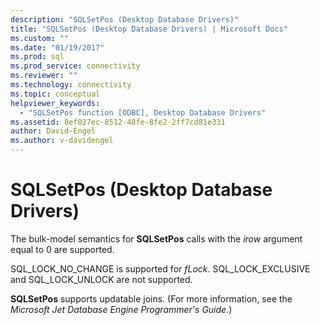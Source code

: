 ```yaml
---
description: "SQLSetPos (Desktop Database Drivers)"
title: "SQLSetPos (Desktop Database Drivers) | Microsoft Docs"
ms.custom: ""
ms.date: "01/19/2017"
ms.prod: sql
ms.prod_service: connectivity
ms.reviewer: ""
ms.technology: connectivity
ms.topic: conceptual
helpviewer_keywords: 
  - "SQLSetPos function [ODBC], Desktop Database Drivers"
ms.assetid: 8ef027ec-8512-48fe-8fe2-2ff7cd81e331
author: David-Engel
ms.author: v-davidengel
---
```

# SQLSetPos (Desktop Database Drivers)
The bulk-model semantics for **SQLSetPos** calls with the *irow* argument equal to 0 are supported.  
  
 SQL_LOCK_NO_CHANGE is supported for *fLock*. SQL_LOCK_EXCLUSIVE and SQL_LOCK_UNLOCK are not supported.  
  
 **SQLSetPos** supports updatable joins. (For more information, see the *Microsoft Jet Database Engine Programmer's Guide*.)
